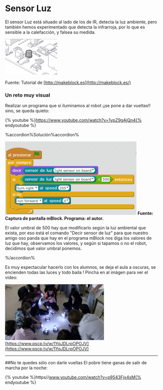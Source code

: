 
# Sensor Luz

El sensor Luz está situado al lado de los de IR, detecta la luz ambiente, pero también hemos experimentado que detecta la infrarroja, por lo que es sensible a la calefacción, y falsea su medida.

![](img/sensorLuz.png)

Fuente: Tutorial de [http://makeblock.es](http://makeblock.es/)

### Un reto muy visual

Realizar un programa que si iluminamos al robot ¡¡se pone a dar vueltas!! sino, se queda quieto:

{% youtube %}https://www.youtube.com/watch?v=1ypZ9gAjQn4{% endyoutube %}

%accordion%Solución%accordion%

![](img/gira-si-no-luz.png)
**Fuente: Captura de pantalla mBlock. Programa: el autor.**

El valor umbral de 500 hay que modificarlo según la luz ambiental que exista, por eso está el comando "Decir sensor de luz" para que nuestro amigo oso panda que hay en el programa mBlock nos diga los valores de luz que hay, observamos los valores, y según si tapamos o no el robot, decidimos qué valor umbral ponemos.

%/accordion%

Es muy espectacular hacerlo con los alumnos, se deja el aula a oscuras, se encienden todas las luces y todo baila ! Pincha en al imágen para ver el vídeo:

[![](/assets/IMG_20171109_133641682.jpg)](https://www.pscp.tv/w/1YqJDLrpOPOJV)
[https://www.pscp.tv/w/1YqJDLrpOPOJV](https://www.pscp.tv/w/1YqJDLrpOPOJV)

<hr/>

##No te quedes sólo con darle vueltas
El pobre tiene ganas de salir de marcha por la noche:

{% youtube %}https//www.youtube.com/watch?v=p9543Fjx4sM{% endyoutube %}


